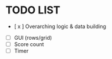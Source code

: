 # TODO LIST

- [ x ] Overarching logic & data building
- [ ] GUI (rows/grid)
- [ ] Score count
- [ ] Timer